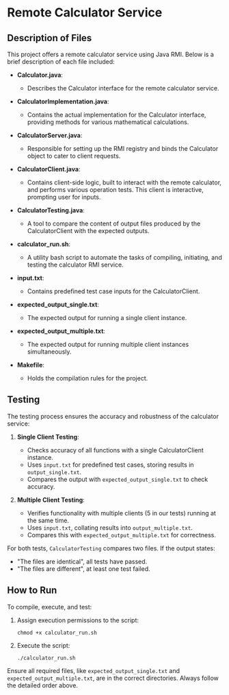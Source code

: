 # Remote Calculator Service

## Description of Files

This project offers a remote calculator service using Java RMI. Below is a brief description of each file included:

- **Calculator.java**:
   - Describes the Calculator interface for the remote calculator service.

- **CalculatorImplementation.java**:
   - Contains the actual implementation for the Calculator interface, providing methods for various mathematical calculations.

- **CalculatorServer.java**:
   - Responsible for setting up the RMI registry and binds the Calculator object to cater to client requests.

- **CalculatorClient.java**:
   - Contains client-side logic, built to interact with the remote calculator, and performs various operation tests. This client is interactive, prompting user for inputs.

- **CalculatorTesting.java**:
   - A tool to compare the content of output files produced by the CalculatorClient with the expected outputs.

- **calculator_run.sh**:
   - A utility bash script to automate the tasks of compiling, initiating, and testing the calculator RMI service.

- **input.txt**:
   - Contains predefined test case inputs for the CalculatorClient.

- **expected_output_single.txt**:
   - The expected output for running a single client instance.

- **expected_output_multiple.txt**:
   - The expected output for running multiple client instances simultaneously.

- **Makefile**:
   - Holds the compilation rules for the project.

## Testing

The testing process ensures the accuracy and robustness of the calculator service:

1. **Single Client Testing**:
   - Checks accuracy of all functions with a single CalculatorClient instance.
   - Uses `input.txt` for predefined test cases, storing results in `output_single.txt`.
   - Compares the output with `expected_output_single.txt` to check accuracy.

2. **Multiple Client Testing**:
   - Verifies functionality with multiple clients (5 in our tests) running at the same time.
   - Uses `input.txt`, collating results into `output_multiple.txt`.
   - Compares this with `expected_output_multiple.txt` for correctness.

For both tests, `CalculatorTesting` compares two files. If the output states:
- "The files are identical", all tests have passed.
- "The files are different", at least one test failed.

## How to Run

To compile, execute, and test:

1. Assign execution permissions to the script:
    ```
    chmod +x calculator_run.sh
    ```
2. Execute the script:
    ```
    ./calculator_run.sh
    ```

Ensure all required files, like `expected_output_single.txt` and `expected_output_multiple.txt`, are in the correct directories. Always follow the detailed order above.

